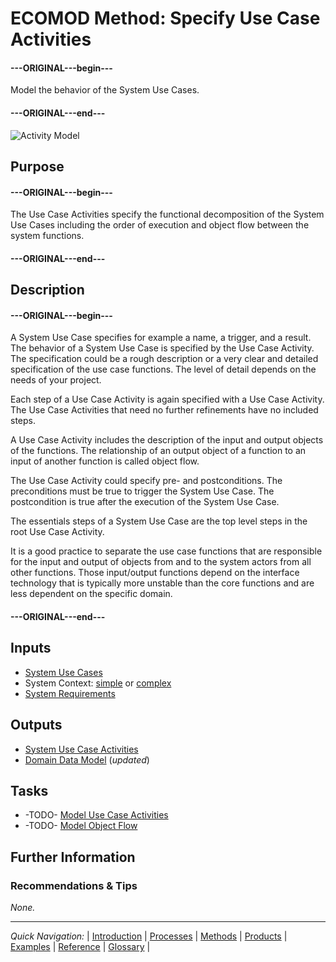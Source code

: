 # ECOMOD Method: Specify Use Case Activities

#### ---ORIGINAL---begin---
Model the behavior of the System Use Cases.
#### ---ORIGINAL---end---

![Activity Model](images/en-sysmod-method-usecaseactivities.png)


## Purpose

#### ---ORIGINAL---begin---
The Use Case Activities specify the functional decomposition of the System Use Cases including the order of execution and object flow between the system functions.
#### ---ORIGINAL---end---


## Description

#### ---ORIGINAL---begin---
A System Use Case specifies for example a name, a trigger, and a result. The behavior of a System Use Case is specified by the Use Case Activity. The specification could be a rough description or a very clear and detailed specification of the use case functions. The level of detail depends on the needs of your project.

Each step of a Use Case Activity is again specified with a Use Case Activity. The Use Case Activities that need no further refinements have no included steps.

A Use Case Activity includes the description of the input and output objects of the functions. The relationship of an output object of a function to an input of another function is called object flow.

The Use Case Activity could specify pre- and postconditions. The preconditions must be true to trigger the System Use Case. The postcondition is true after the execution of the System Use Case.

The essentials steps of a System Use Case are the top level steps in the root Use Case Activity.

It is a good practice to separate the use case functions that are responsible for the input and output of objects from and to the system actors from all other functions. Those input/output functions depend on the interface technology that is typically more unstable than the core functions and are less dependent on the specific domain.
#### ---ORIGINAL---end---


## Inputs

+ [System Use Cases](product_system-usecases.md)
+ System Context: [simple](product_system-context-simple.md) or [complex](product_system-context.md)
+ [System Requirements](product_system-requirements.md)


## Outputs

+ [System Use Case Activities](product_system-usecaseactivities.md)
+ [Domain Data Model](product_domain-data-model.md) (_updated_)


## Tasks

+ -TODO- [Model Use Case Activities](task_usecase-activities.md)
+ -TODO- [Model Object Flow](task_usecase-objectflow.md)


## Further Information

### Recommendations & Tips

_None._

---
_Quick Navigation:_ | [Introduction](index.md) | [Processes](processes.md) | [Methods](methods.md) | [Products](products.md) | [Examples](examples.md) | [Reference](quick-reference.md) | [Glossary](glossary.md) |
